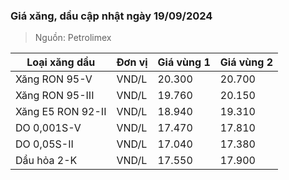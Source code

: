 
### Giá xăng, dầu cập nhật ngày 19/09/2024
> Nguồn: Petrolimex

| Loại xăng dầu     | Đơn vị | Giá vùng 1 | Giá vùng 2 |
|-------------------|--------|------------|------------|
| Xăng RON 95-V     | VND/L  |     20.300 |     20.700 |
| Xăng RON 95-III   | VND/L  |     19.760 |     20.150 |
| Xăng E5 RON 92-II | VND/L  |     18.940 |     19.310 |
| DO 0,001S-V       | VND/L  |     17.470 |     17.810 |
| DO 0,05S-II       | VND/L  |     17.040 |     17.380 |
| Dầu hỏa 2-K       | VND/L  |     17.550 |     17.900 |
